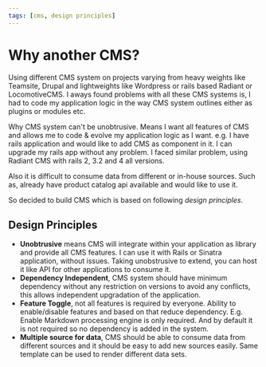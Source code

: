 ```yaml
---
tags: [cms, design principles]
---
```

# Why another CMS?

Using different CMS system on projects varying from heavy weights like Teamsite, Drupal and lightweights like Wordpress or rails based Radiant or LocomotiveCMS. I aways found problems with all these CMS systems is, I had to code my application logic in the way CMS system outlines either as plugins or modules etc.

Why CMS system can't be unobtrusive. Means I want all features of CMS and allows me to code & evolve my application logic as I want. e.g. I have rails application and would like to add CMS as component in it. I can upgrade my rails app without any problem. I faced similar problem, using Radiant CMS with rails 2, 3.2 and 4 all versions.

Also it is difficult to consume data from different or in-house sources. Such as, already have product catalog api available and would like to use it.

So decided to build CMS which is based on following *design principles*.

## Design Principles

- **Unobtrusive** means CMS will integrate within your application as library and provide all CMS features. I can use it with Rails or Sinatra application, without issues. Taking unobstrusive to extend, you can host it like API for other applications to consume it.
- **Dependency Independent**, CMS system should have minimum dependency without any restriction on versions to avoid any conflicts, this allows independent upgradation of the application.
- **Feature Toggle**, not all features is required by everyone. Ability to enable/disable features and based on that reduce dependency. E.g. Enable Markdown processing engine is only required. And by default it is not required so no dependency is added in the system.
- **Multiple source for data**, CMS should be able to consume data from different sources and it should be easy to add new sources easily. Same template can be used to render different data sets.



